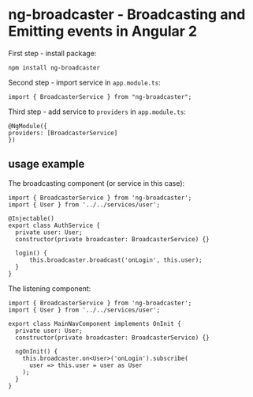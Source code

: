 # ng-broadcaster - Broadcasting and Emitting events in Angular 2

First step - install package:
```
npm install ng-broadcaster
```
Second step - import service in ```app.module.ts```:
```
import { BroadcasterService } from "ng-broadcaster";
```
Third step - add service to ```providers``` in  ```app.module.ts```:
```
@NgModule({
providers: [BroadcasterService]
})
```

## usage example


The broadcasting component (or service in this case):
```
import { BroadcasterService } from 'ng-broadcaster';
import { User } from '../../services/user';

@Injectable()
export class AuthService {
  private user: User;
  constructor(private broadcaster: BroadcasterService) {}

  login() {
      this.broadcaster.broadcast('onLogin', this.user);
  }
}
```
The listening component:
```
import { BroadcasterService } from 'ng-broadcaster';
import { User } from '../../services/user';

export class MainNavComponent implements OnInit {
  private user: User;
  constructor(private broadcaster: BroadcasterService) {}

  ngOnInit() {
    this.broadcaster.on<User>('onLogin').subscribe(
      user => this.user = user as User
    );
  }
}
```
